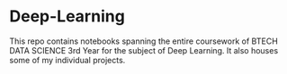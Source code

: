 # Deep-Learning
This repo contains notebooks spanning the entire coursework of BTECH DATA SCIENCE 3rd Year for the subject of Deep Learning. 
It also houses some of my individual projects.
